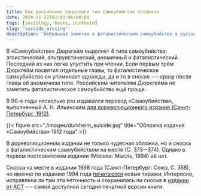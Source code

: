 ```yaml
---
title: Как российские социологи тип самоубийства потеряли
date: 2020-11-22T03:03:06+08:00
tags: [sociology, books, Durkheim]
slug: "suicide_missing"
description: 'Небольшая заметка о фаталистическом самоубийстве в русскоязычных изданиях Дюркгейма.'
---
```


В «Самоубийстве» Дюркгейм выделяет 4 типа самоубийства: эгоистический, альтруистический, аномичный и фаталистический. Последний из них легко упустить при чтении. Если первым трём Дюркгейм посвятил отдельные главы, то фаталистическое самоубийство он упоминает однажды, да и то в сноске --- сразу после главы об аномичном типе. Российским читателям Дюркгейма не заметить фаталистическое самоубийство ещё проще.

В 90-е годы несколько раз издавался перевод «Самоубийства», выполненный А. Н. Ильинским [для дореволюционного издания (Санкт-Петербург, 1912)](https://vk.com/doc2577724_544442874).

{{< figure src="./images/durkheim_suicide.jpg"
title="Обложка издания «Самоубийства» 1912 года" >}}

В дореволюционном издании не только чудесная обложка, но и сноска с фаталистическим самоубийством на месте (С. 373--374). Однако в первом постсоветском издании (Москва: Мысль, 1994) её нет.


Сноска на месте в издании 1998 года (Санкт-Петербург: Союз, С. 358), но именно по изданию 1994 года [печатаются](https://www.ozon.ru/product/samoubiystvo-sotsiologicheskiy-etyud-175573435/) новые тиражи. Интересно, исправлена ли там эта неточность и сохранилась ли сноска в [издании от АСТ](https://www.ozon.ru/context/detail/id/163047188/) --- самой доступной сегодня печатной версии книги.